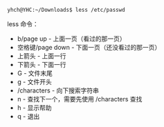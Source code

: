 ```bash
yhch@YHC:~/Downloads$ less /etc/passwd
```


less 命令：
- b/page up - 上面一页（看过的那一页）
- 空格键/page down - 下面一页（还没看过的那一页）
- 上箭头 - 上面一行
- 下箭头 - 下面一行
- G - 文件末尾
- g - 文件开头
- /characters - 向下搜索字符串
- n - 查找下一个，需要先使用 /characters 查找
- h - 显示帮助
- q - 退出
